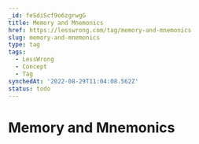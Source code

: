 ```yaml
---
_id: feSdiScf9o6zgrwgG
title: Memory and Mnemonics
href: https://lesswrong.com/tag/memory-and-mnemonics
slug: memory-and-mnemonics
type: tag
tags:
  - LessWrong
  - Concept
  - Tag
synchedAt: '2022-08-29T11:04:08.562Z'
status: todo
---
```


# Memory and Mnemonics

